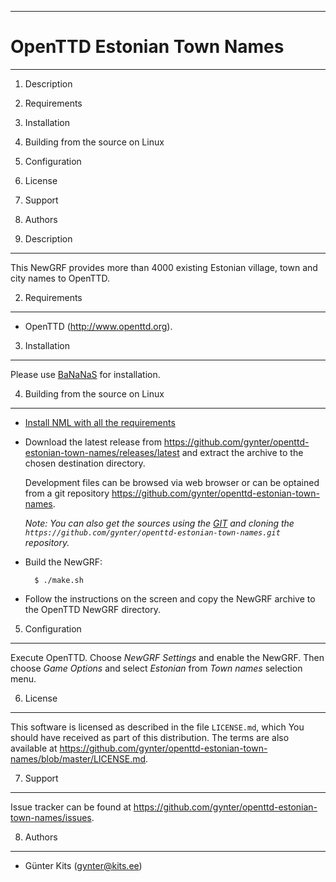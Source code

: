 ------------------------------------------------------------------------
OpenTTD Estonian Town Names
========================================================================
------------------------------------------------------------------------

1.  Description
2.  Requirements
3.  Installation
4.  Building from the source on Linux
5.  Configuration
6.  License
7.  Support
8.  Authors

1. Description
--------------

This NewGRF provides more than 4000 existing Estonian village, town and
city names to OpenTTD.

2. Requirements
---------------

- OpenTTD (<http://www.openttd.org>).

3. Installation
---------------

Please use [BaNaNaS](http://bananas.openttd.org) for installation.

4. Building from the source on Linux
------------------------------------

- [Install NML with all the requirements](http://newgrf-specs.tt-wiki.net/wiki/NML:Getting_started#Linux)
- Download the latest release from
<https://github.com/gynter/openttd-estonian-town-names/releases/latest>
and extract the archive to the chosen destination directory.

    Development files can be browsed via web browser or can be optained
    from a git repository <https://github.com/gynter/openttd-estonian-town-names>.

    *Note: You can also get the sources using the
    [GIT](http://git-scm.com/book/en/Getting-Started-Installing-Git) and
    cloning the `https://github.com/gynter/openttd-estonian-town-names.git` repository.*

- Build the NewGRF:

        $ ./make.sh

- Follow the instructions on the screen and copy the NewGRF archive to
  the OpenTTD NewGRF directory.

5. Configuration
----------------

Execute OpenTTD. Choose *NewGRF Settings* and enable the NewGRF. Then
choose *Game Options* and select *Estonian* from *Town names* 
selection menu.

6. License
----------

This software is licensed as described in the file `LICENSE.md`, which 
You should have received as part of this distribution. The terms are 
also available at 
<https://github.com/gynter/openttd-estonian-town-names/blob/master/LICENSE.md>.

7. Support
----------

Issue tracker can be found at
<https://github.com/gynter/openttd-estonian-town-names/issues>.

8. Authors
----------

- Günter Kits (gynter@kits.ee)
